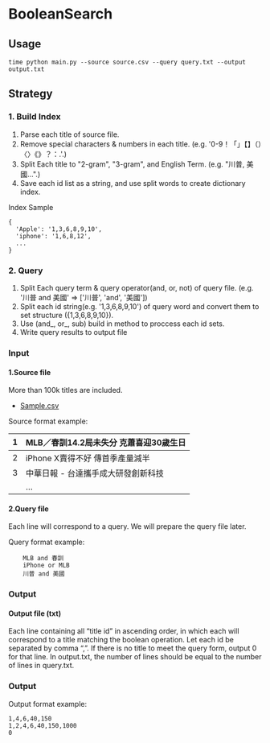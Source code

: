 # BooleanSearch

## Usage
```
time python main.py --source source.csv --query query.txt --output output.txt
```

## Strategy
### 1. Build Index
1. Parse each title of source file.
2. Remove special characters & numbers in each title. (e.g. '0-9！「」【】（）〈〉《》？：.'.)
3. Split Each title to "2-gram", "3-gram", and English Term. (e.g. "川普, 美國...".)
4. Save each id list as a string, and use split words to create dictionary index.

Index Sample
```
{
  'Apple': '1,3,6,8,9,10',
  'iphone': '1,6,8,12',
  ...
}
```

### 2. Query
1. Split Each query term & query operator(and, or, not) of query file. (e.g. '川普 and 美國'  => ['川普', 'and', '美國'])
2. Split each id string(e.g. '1,3,6,8,9,10') of query word and convert them to set structure ({1,3,6,8,9,10}).
3. Use (and_, or_, sub) build in method to proccess each id sets.
4. Write query results to output file




### Input
#### 1.Source file
More than 100k titles are included.
- [Sample.csv](https://drive.google.com/file/d/1XT72e3pgWC1yUgHX18hxLlVvt3s8Xi7m/view?usp=sharing)

Source format example:

| 1 | MLB／春訓14.2局未失分 克蕭喜迎30歲生日 |
| - | ------------------------ |
| 2 | iPhone X賣得不好 傳首季產量減半     |
| 3 | 中華日報 - 台達攜手成大研發創新科技      |
|   | …                        |

#### 2.Query file
Each line will correspond to a query. We will prepare the query file later.

Query format example:
```
    MLB and 春訓
    iPhone or MLB
    川普 and 美國
```
### Output
#### Output file (txt)
Each line containing all “title id” in ascending order, in which each will correspond to a title matching the boolean operation. Let each id be separated by comma “,”. If there is no title to meet the query form, output 0 for that line. In output.txt, the number of lines should be equal to the number of lines in query.txt.
### Output
Output format example:
```
1,4,6,40,150
1,2,4,6,40,150,1000
0
```
